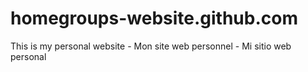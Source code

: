 # homegroups-website.github.com
This is my personal website - Mon site web personnel - Mi sitio web personal
